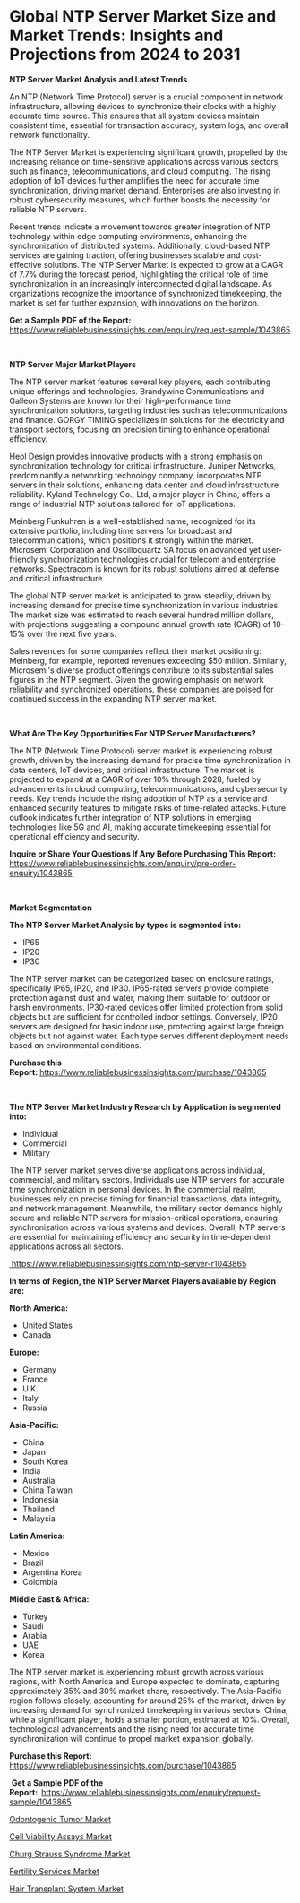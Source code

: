 <p><h1>Global NTP Server Market Size and Market Trends: Insights and Projections from 2024 to 2031</h1></p><p><strong>NTP Server Market Analysis and Latest Trends</strong></p>
<p><p>An NTP (Network Time Protocol) server is a crucial component in network infrastructure, allowing devices to synchronize their clocks with a highly accurate time source. This ensures that all system devices maintain consistent time, essential for transaction accuracy, system logs, and overall network functionality.</p><p>The NTP Server Market is experiencing significant growth, propelled by the increasing reliance on time-sensitive applications across various sectors, such as finance, telecommunications, and cloud computing. The rising adoption of IoT devices further amplifies the need for accurate time synchronization, driving market demand. Enterprises are also investing in robust cybersecurity measures, which further boosts the necessity for reliable NTP servers.</p><p>Recent trends indicate a movement towards greater integration of NTP technology within edge computing environments, enhancing the synchronization of distributed systems. Additionally, cloud-based NTP services are gaining traction, offering businesses scalable and cost-effective solutions. The NTP Server Market is expected to grow at a CAGR of 7.7% during the forecast period, highlighting the critical role of time synchronization in an increasingly interconnected digital landscape. As organizations recognize the importance of synchronized timekeeping, the market is set for further expansion, with innovations on the horizon.</p></p>
<p><strong>Get a Sample PDF of the Report:&nbsp;</strong> <a href="https://www.reliablebusinessinsights.com/enquiry/request-sample/1043865?utm_campaign=1759&utm_medium=2&utm_source=Github&utm_content=ia&utm_term=20102024&utm_id=ntp-server">https://www.reliablebusinessinsights.com/enquiry/request-sample/1043865</a></p>
<p>&nbsp;</p>
<p><strong>NTP Server Major Market Players</strong></p>
<p><p>The NTP server market features several key players, each contributing unique offerings and technologies. Brandywine Communications and Galleon Systems are known for their high-performance time synchronization solutions, targeting industries such as telecommunications and finance. GORGY TIMING specializes in solutions for the electricity and transport sectors, focusing on precision timing to enhance operational efficiency.</p><p>Heol Design provides innovative products with a strong emphasis on synchronization technology for critical infrastructure. Juniper Networks, predominantly a networking technology company, incorporates NTP servers in their solutions, enhancing data center and cloud infrastructure reliability. Kyland Technology Co., Ltd, a major player in China, offers a range of industrial NTP solutions tailored for IoT applications.</p><p>Meinberg Funkuhren is a well-established name, recognized for its extensive portfolio, including time servers for broadcast and telecommunications, which positions it strongly within the market. Microsemi Corporation and Oscilloquartz SA focus on advanced yet user-friendly synchronization technologies crucial for telecom and enterprise networks. Spectracom is known for its robust solutions aimed at defense and critical infrastructure.</p><p>The global NTP server market is anticipated to grow steadily, driven by increasing demand for precise time synchronization in various industries. The market size was estimated to reach several hundred million dollars, with projections suggesting a compound annual growth rate (CAGR) of 10-15% over the next five years.</p><p>Sales revenues for some companies reflect their market positioning: Meinberg, for example, reported revenues exceeding $50 million. Similarly, Microsemi's diverse product offerings contribute to its substantial sales figures in the NTP segment. Given the growing emphasis on network reliability and synchronized operations, these companies are poised for continued success in the expanding NTP server market.</p></p>
<p>&nbsp;</p>
<p><strong>What Are The Key Opportunities For NTP Server Manufacturers?</strong></p>
<p><p>The NTP (Network Time Protocol) server market is experiencing robust growth, driven by the increasing demand for precise time synchronization in data centers, IoT devices, and critical infrastructure. The market is projected to expand at a CAGR of over 10% through 2028, fueled by advancements in cloud computing, telecommunications, and cybersecurity needs. Key trends include the rising adoption of NTP as a service and enhanced security features to mitigate risks of time-related attacks. Future outlook indicates further integration of NTP solutions in emerging technologies like 5G and AI, making accurate timekeeping essential for operational efficiency and security.</p></p>
<p><strong>Inquire or Share Your Questions If Any Before Purchasing This Report:</strong> <a href="https://www.reliablebusinessinsights.com/enquiry/pre-order-enquiry/1043865?utm_campaign=1759&utm_medium=2&utm_source=Github&utm_content=ia&utm_term=20102024&utm_id=ntp-server">https://www.reliablebusinessinsights.com/enquiry/pre-order-enquiry/1043865</a></p>
<p>&nbsp;</p>
<p><strong>Market Segmentation</strong></p>
<p><strong>The NTP Server Market Analysis by types is segmented into:</strong></p>
<p><ul><li>IP65</li><li>IP20</li><li>IP30</li></ul></p>
<p><p>The NTP server market can be categorized based on enclosure ratings, specifically IP65, IP20, and IP30. IP65-rated servers provide complete protection against dust and water, making them suitable for outdoor or harsh environments. IP30-rated devices offer limited protection from solid objects but are sufficient for controlled indoor settings. Conversely, IP20 servers are designed for basic indoor use, protecting against large foreign objects but not against water. Each type serves different deployment needs based on environmental conditions.</p></p>
<p><strong>Purchase this Report:&nbsp;</strong><a href="https://www.reliablebusinessinsights.com/purchase/1043865?utm_campaign=1759&utm_medium=2&utm_source=Github&utm_content=ia&utm_term=20102024&utm_id=ntp-server">https://www.reliablebusinessinsights.com/purchase/1043865</a></p>
<p>&nbsp;</p>
<p><strong>The NTP Server Market Industry Research by Application is segmented into:</strong></p>
<p><ul><li>Individual</li><li>Commercial</li><li>Military</li></ul></p>
<p><p>The NTP server market serves diverse applications across individual, commercial, and military sectors. Individuals use NTP servers for accurate time synchronization in personal devices. In the commercial realm, businesses rely on precise timing for financial transactions, data integrity, and network management. Meanwhile, the military sector demands highly secure and reliable NTP servers for mission-critical operations, ensuring synchronization across various systems and devices. Overall, NTP servers are essential for maintaining efficiency and security in time-dependent applications across all sectors.</p></p>
<p><a href="https://www.reliablebusinessinsights.com/ntp-server-r1043865?utm_campaign=1759&utm_medium=2&utm_source=Github&utm_content=ia&utm_term=20102024&utm_id=ntp-server">&nbsp;https://www.reliablebusinessinsights.com/ntp-server-r1043865</a></p>
<p><strong>In terms of Region, the NTP Server Market Players available by Region are:</strong></p>
<p>
    <p> <strong> North America: </strong>
        <ul>
            <li>United States</li>
            <li>Canada</li>
        </ul>
        </p> 
    <p> <strong> Europe: </strong>
        <ul>
            <li>Germany</li>
            <li>France</li>
            <li>U.K.</li>
            <li>Italy</li>
            <li>Russia</li>
        </ul>
        </p> 
    <p> <strong> Asia-Pacific: </strong>
        <ul>
            <li>China</li>
            <li>Japan</li>
            <li>South Korea</li>
            <li>India</li>
            <li>Australia</li>
            <li>China Taiwan</li>
            <li>Indonesia</li>
            <li>Thailand</li>
            <li>Malaysia</li>
        </ul>
        </p> 
    <p> <strong> Latin America: </strong>
        <ul>
            <li>Mexico</li>
            <li>Brazil</li>
            <li>Argentina Korea</li>
            <li>Colombia</li>
        </ul>
        </p> 
    <p> <strong> Middle East & Africa: </strong>
        <ul>
            <li>Turkey</li>
            <li>Saudi</li>
            <li>Arabia</li>
            <li>UAE</li>
            <li>Korea</li>
        </ul>
    </p>
    </p>
<p><p>The NTP server market is experiencing robust growth across various regions, with North America and Europe expected to dominate, capturing approximately 35% and 30% market share, respectively. The Asia-Pacific region follows closely, accounting for around 25% of the market, driven by increasing demand for synchronized timekeeping in various sectors. China, while a significant player, holds a smaller portion, estimated at 10%. Overall, technological advancements and the rising need for accurate time synchronization will continue to propel market expansion globally.</p></p>
<p><strong>Purchase this Report: </strong><a href="https://www.reliablebusinessinsights.com/purchase/1043865?utm_campaign=1759&utm_medium=2&utm_source=Github&utm_content=ia&utm_term=20102024&utm_id=ntp-server">https://www.reliablebusinessinsights.com/purchase/1043865</a></p>
<p>&nbsp;<strong>Get a Sample PDF of the Report:&nbsp;&nbsp;</strong><a href="https://www.reliablebusinessinsights.com/enquiry/request-sample/1043865?utm_campaign=1759&utm_medium=2&utm_source=Github&utm_content=ia&utm_term=20102024&utm_id=ntp-server">https://www.reliablebusinessinsights.com/enquiry/request-sample/1043865</a></p>
<p><strong></strong></p>
<p><p><a href="https://www.linkedin.com/pulse/odontogenic-tumor-market-segmentation-geographical-regions-c8smf?utm_campaign=1759&utm_medium=2&utm_source=Github&utm_content=ia&utm_term=20102024&utm_id=ntp-server">Odontogenic Tumor Market</a></p><p><a href="https://www.linkedin.com/pulse/influencing-factors-cell-viability-assays-market-insights-w7ttf?utm_campaign=1759&utm_medium=2&utm_source=Github&utm_content=ia&utm_term=20102024&utm_id=ntp-server">Cell Viability Assays Market</a></p><p><a href="https://www.linkedin.com/pulse/competitive-intelligence-churg-strauss-syndrome-market-key-h8yhf?utm_campaign=1759&utm_medium=2&utm_source=Github&utm_content=ia&utm_term=20102024&utm_id=ntp-server">Churg Strauss Syndrome Market</a></p><p><a href="https://www.linkedin.com/pulse/in-depth-analysis-global-fertility-services-market-scope-0mk2f?utm_campaign=1759&utm_medium=2&utm_source=Github&utm_content=ia&utm_term=20102024&utm_id=ntp-server">Fertility Services Market</a></p><p><a href="https://www.linkedin.com/pulse/hair-transplant-system-industry-resonance-69-amplification-52kmf?utm_campaign=1759&utm_medium=2&utm_source=Github&utm_content=ia&utm_term=20102024&utm_id=ntp-server">Hair Transplant System Market</a></p></p>